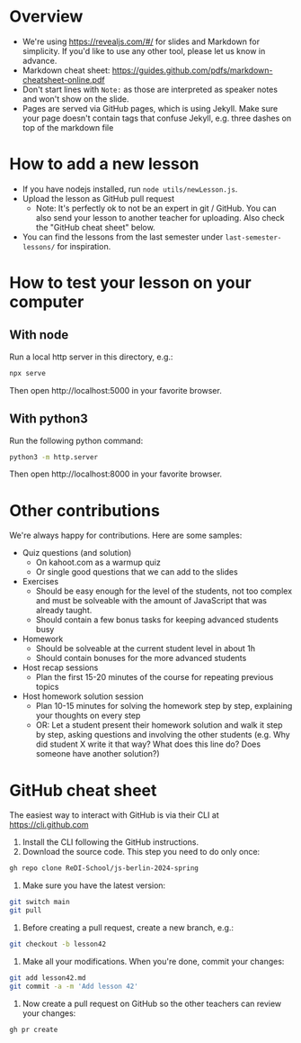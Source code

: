 # Overview

* We're using https://revealjs.com/#/ for slides and Markdown for simplicity. If you'd like to use any other tool, please let us know in advance.
* Markdown cheat sheet: https://guides.github.com/pdfs/markdown-cheatsheet-online.pdf
* Don't start lines with `Note:` as those are interpreted as speaker notes and won't show on the slide.
* Pages are served via GitHub pages, which is using Jekyll. Make sure your page doesn't contain tags that confuse Jekyll, e.g. three dashes on top of the markdown file

# How to add a new lesson

* If you have nodejs installed, run `node utils/newLesson.js`.
* Upload the lesson as GitHub pull request
  * Note: It's perfectly ok to not be an expert in git / GitHub. You can also send your lesson to another teacher for uploading. Also check the "GitHub cheat sheet" below.
* You can find the lessons from the last semester under `last-semester-lessons/` for inspiration.

# How to test your lesson on your computer

## With node

Run a local http server in this directory, e.g.:

```sh
npx serve
```

Then open http://localhost:5000 in your favorite browser.

## With python3

Run the following python command:

```sh
python3 -m http.server
```

Then open http://localhost:8000 in your favorite browser.

# Other contributions

We're always happy for contributions. Here are some samples:

* Quiz questions (and solution)
  * On kahoot.com as a warmup quiz
  * Or single good questions that we can add to the slides
* Exercises
  * Should be easy enough for the level of the students, not too complex and must be solveable with the amount of JavaScript that was already taught.
  * Should contain a few bonus tasks for keeping advanced students busy
* Homework
  * Should be solveable at the current student level in about 1h
  * Should contain bonuses for the more advanced students
* Host recap sessions
  * Plan the first 15-20 minutes of the course for repeating previous topics
* Host homework solution session
  * Plan 10-15 minutes for solving the homework step by step, explaining your thoughts on every step
  * OR: Let a student present their homework solution and walk it step by step, asking questions and involving the other students (e.g. Why did student X write it that way? What does this line do? Does someone have another solution?)

# GitHub cheat sheet

The easiest way to interact with GitHub is via their CLI at https://cli.github.com

1. Install the CLI following the GitHub instructions.
1. Download the source code. This step you need to do only once:

```sh
gh repo clone ReDI-School/js-berlin-2024-spring
```

1. Make sure you have the latest version:

```sh
git switch main
git pull
```

1. Before creating a pull request, create a new branch, e.g.:

```sh
git checkout -b lesson42
```

1. Make all your modifications. When you're done, commit your changes:

```sh
git add lesson42.md
git commit -a -m 'Add lesson 42'
```

1. Now create a pull request on GitHub so the other teachers can review your changes:

```sh
gh pr create
```
